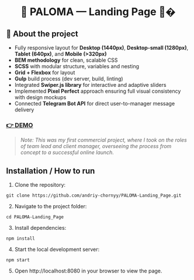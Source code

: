 <h1 align="center">
  🏡 PALOMA — Landing Page 🏡�
</h1>

## 📄 About the project
- Fully responsive layout for **Desktop (1440px)**, **Desktop-small (1280px)**, **Tablet (640px)**, and **Mobile (>320px)**  
- **BEM methodology** for clean, scalable CSS  
- **SCSS** with modular structure, variables and nesting  
- **Grid + Flexbox** for layout  
- **Gulp** build process (dev server, build, linting)
- Integrated **Swiper.js library** for interactive and adaptive sliders
- Implemented **Pixel Perfect** approach ensuring full visual consistency with design mockups
- Connected **Telegram Bot API** for direct user-to-manager message delivery

<h3><a href="https://andriy-chornyy.github.io/PALOMA-Landing_Page/">👉 DEMO </a> </h3>

> *Note: This was my first commercial project, where I took on the roles of team lead and client manager, overseeing the process from concept to a successful online launch.*

## Installation / How to run
1. Clone the repository:
```
git clone https://github.com/andriy-chornyy/PALOMA-Landing_Page.git
```
2. Navigate to the project folder:
```
cd PALOMA-Landing_Page
```
3. Install dependencies:
```
npm install
```
4. Start the local development server:
```
npm start
```
5. Open http://localhost:8080 in your browser to view the page.
